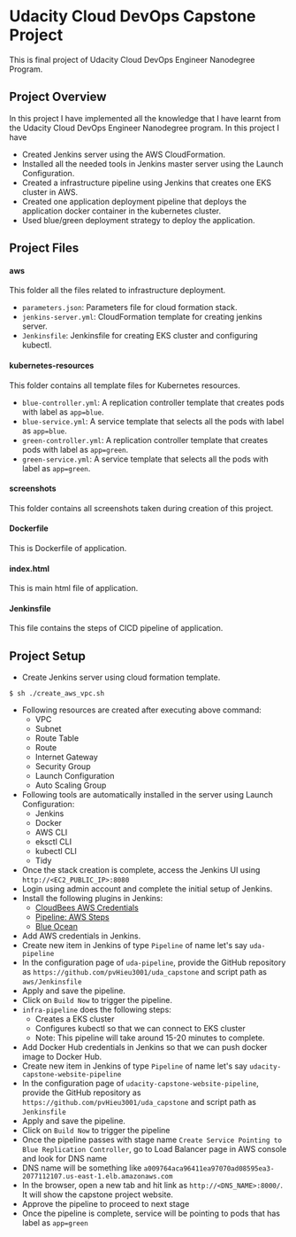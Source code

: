 # Udacity Cloud DevOps Capstone Project

This is final project of Udacity Cloud DevOps Engineer Nanodegree Program.

## Project Overview

In this project I have implemented all the knowledge that I have learnt from the Udacity Cloud DevOps Engineer Nanodegree program. In this project I have

-   Created Jenkins server using the AWS CloudFormation.
-   Installed all the needed tools in Jenkins master server using the Launch Configuration.
-   Created a infrastructure pipeline using Jenkins that creates one EKS cluster in AWS.
-   Created one application deployment pipeline that deploys the application docker container in the kubernetes cluster.
-   Used blue/green deployment strategy to deploy the application.

## Project Files

#### aws

This folder all the files related to infrastructure deployment.

-   `parameters.json`: Parameters file for cloud formation stack.
-   `jenkins-server.yml`: CloudFormation template for creating jenkins server.
-   `Jenkinsfile`: Jenkinsfile for creating EKS cluster and configuring kubectl.

#### kubernetes-resources

This folder contains all template files for Kubernetes resources.

-   `blue-controller.yml`: A replication controller template that creates pods with label as `app=blue`.
-   `blue-service.yml`: A service template that selects all the pods with label as `app=blue`.
-   `green-controller.yml`: A replication controller template that creates pods with label as `app=green`.
-   `green-service.yml`: A service template that selects all the pods with label as `app=green`.

#### screenshots

This folder contains all screenshots taken during creation of this project.

#### Dockerfile

This is Dockerfile of application.

#### index.html

This is main html file of application.

#### Jenkinsfile

This file contains the steps of CICD pipeline of application.

## Project Setup

-   Create Jenkins server using cloud formation template.

```
$ sh ./create_aws_vpc.sh
```

-   Following resources are created after executing above command:
    -   VPC
    -   Subnet
    -   Route Table
    -   Route
    -   Internet Gateway
    -   Security Group
    -   Launch Configuration
    -   Auto Scaling Group
-   Following tools are automatically installed in the server using Launch Configuration:
    -   Jenkins
    -   Docker
    -   AWS CLI
    -   eksctl CLI
    -   kubectl CLI
    -   Tidy
-   Once the stack creation is complete, access the Jenkins UI using `http://<EC2_PUBLIC_IP>:8080`
-   Login using admin account and complete the initial setup of Jenkins.
-   Install the following plugins in Jenkins:
    -   [CloudBees AWS Credentials](https://plugins.jenkins.io/aws-credentials/)
    -   [Pipeline: AWS Steps](https://plugins.jenkins.io/pipeline-aws/)
    -   [Blue Ocean](https://plugins.jenkins.io/blueocean/)
-   Add AWS credentials in Jenkins.
-   Create new item in Jenkins of type `Pipeline` of name let's say `uda-pipeline`
-   In the configuration page of `uda-pipeline`, provide the GitHub repository as `https://github.com/pvHieu3001/uda_capstone` and script path as `aws/Jenkinsfile`
-   Apply and save the pipeline.
-   Click on `Build Now` to trigger the pipeline.
-   `infra-pipeline` does the following steps:
    -   Creates a EKS cluster
    -   Configures kubectl so that we can connect to EKS cluster
    -   Note: This pipeline will take around 15-20 minutes to complete.
-   Add Docker Hub credentials in Jenkins so that we can push docker image to Docker Hub.
-   Create new item in Jenkins of type `Pipeline` of name let's say `udacity-capstone-website-pipeline`
-   In the configuration page of `udacity-capstone-website-pipeline`, provide the GitHub repository as `https://github.com/pvHieu3001/uda_capstone` and script path as `Jenkinsfile`
-   Apply and save the pipeline.
-   Click on `Build Now` to trigger the pipeline
-   Once the pipeline passes with stage name `Create Service Pointing to Blue Replication Controller`, go to Load Balancer page in AWS console and look for DNS name
-   DNS name will be something like `a009764aca96411ea97070ad08595ea3-2077112107.us-east-1.elb.amazonaws.com`
-   In the browser, open a new tab and hit link as `http://<DNS_NAME>:8000/`. It will show the capstone project website.
-   Approve the pipeline to proceed to next stage
-   Once the pipeline is complete, service will be pointing to pods that has label as `app=green`